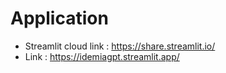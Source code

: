 # Application
- Streamlit cloud link : https://share.streamlit.io/
- Link : https://idemiagpt.streamlit.app/
